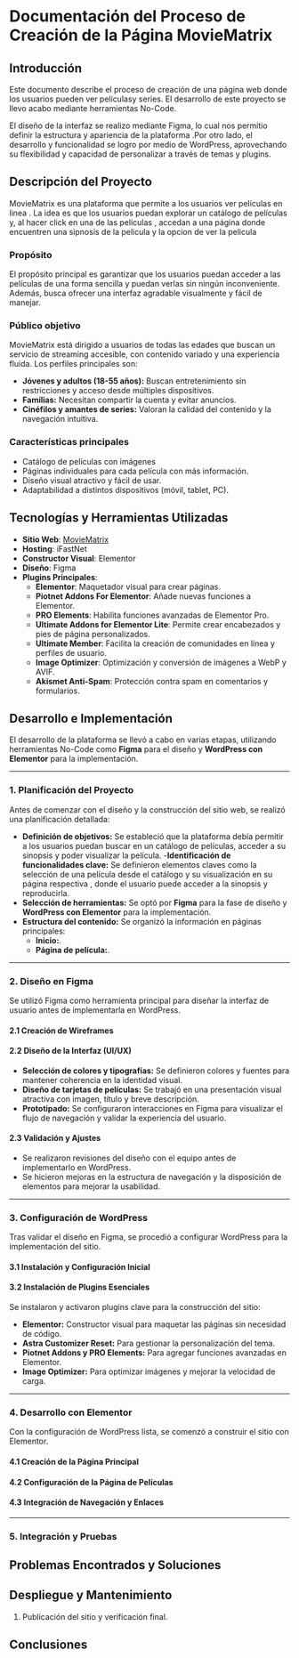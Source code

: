 # Documentación del Proceso de Creación de la Página MovieMatrix 

##  Introducción
Este documento describe el proceso de creación de una página web donde los usuarios pueden ver películasy series. El desarrollo de este proyecto se llevo acabo mediante  herramientas No-Code.

El diseño de la interfaz se realizo mediante Figma, lo cual nos permitio definir la estructura y apariencia de la plataforma .Por otro lado, el desarrollo y funcionalidad se logro por medio de WordPress, 
aprovechando su flexibilidad y capacidad de personalizar a través de temas y plugins.

## Descripción del Proyecto
MovieMatrix es una plataforma que permite a los usuarios ver películas en linea . La idea es que los usuarios puedan explorar un catálogo de películas y, al hacer click  en una de las peliculas , 
accedan a una página donde encuentren una sipnosis de la pelicula y la opcion de ver la pelicula 


###  Propósito
El propósito principal es garantizar que los usuarios puedan acceder a las películas de una forma sencilla y puedan verlas sin ningún inconveniente. 
Además, busca ofrecer una interfaz agradable visualmente y fácil de manejar.

### Público objetivo
MovieMatrix está dirigido a usuarios de todas las edades que buscan un servicio de streaming accesible, con contenido variado y una experiencia fluida. Los perfiles principales son:

- **Jóvenes y adultos (18-55 años):** Buscan entretenimiento sin restricciones y acceso desde múltiples dispositivos.
- **Familias:** Necesitan compartir la cuenta y evitar anuncios.
- **Cinéfilos y amantes de series:** Valoran la calidad del contenido y la navegación intuitiva.

### Características principales
-  Catálogo de películas con imágenes 
-  Páginas individuales para cada película con más información.
- Diseño visual atractivo y fácil de usar.
- Adaptabilidad a distintos dispositivos (móvil, tablet, PC).




##  Tecnologías y Herramientas Utilizadas  
- **Sitio Web**: [MovieMatrix](http://moviematrix.kesug.com/)  
- **Hosting**: iFastNet   
- **Constructor Visual**: Elementor
- **Diseño**: Figma
- **Plugins Principales**:  
  - **Elementor**: Maquetador visual para crear páginas.  
  - **Piotnet Addons For Elementor**: Añade nuevas funciones a Elementor.  
  - **PRO Elements**: Habilita funciones avanzadas de Elementor Pro.  
  - **Ultimate Addons for Elementor Lite**: Permite crear encabezados y pies de página personalizados.  
  - **Ultimate Member**: Facilita la creación de comunidades en línea y perfiles de usuario.  
  - **Image Optimizer**: Optimización y conversión de imágenes a WebP y AVIF.  
  - **Akismet Anti-Spam**: Protección contra spam en comentarios y formularios.  


##  Desarrollo e Implementación

El desarrollo de la plataforma se llevó a cabo en varias etapas, utilizando herramientas No-Code como **Figma** para el diseño y **WordPress con Elementor** para la implementación.

---

### **1. Planificación del Proyecto**
Antes de comenzar con el diseño y la construcción del sitio web, se realizó una planificación detallada:

- **Definición de objetivos:** Se estableció que la plataforma debía permitir a los usuarios puedan buscar en un catálogo de películas, acceder a su sinopsis y poder visualizar la película.
-**Identificación de funcionalidades clave:** Se definieron elementos claves como la selección de una película desde el catálogo y su visualización en su página respectiva , donde el usuario puede acceder a la sinopsis y reproducirla.
- **Selección de herramientas:** Se optó por **Figma** para la fase de diseño y **WordPress con Elementor** para la implementación.
- **Estructura del contenido:** Se organizó la información en páginas principales:
  - **Inicio:**.
  - **Página de película:**.
 
---

### **2. Diseño en Figma**
 Se utilizó Figma como herramienta principal para diseñar la interfaz de usuario antes de implementarla en WordPress.

#### **2.1 Creación de Wireframes**

#### **2.2 Diseño de la Interfaz (UI/UX)**
- **Selección de colores y tipografías:** Se definieron colores y fuentes para mantener coherencia en la identidad visual.
- **Diseño de tarjetas de películas:** Se trabajó en una presentación visual atractiva con imagen, título y breve descripción.
- **Prototipado:** Se configuraron interacciones en Figma para visualizar el flujo de navegación y validar la experiencia del usuario.

#### **2.3 Validación y Ajustes**
- Se realizaron revisiones del diseño con el equipo antes de implementarlo en WordPress.
- Se hicieron mejoras en la estructura de navegación y la disposición de elementos para mejorar la usabilidad.

---

### **3. Configuración de WordPress**
Tras validar el diseño en Figma, se procedió a configurar WordPress para la implementación del sitio.

#### **3.1 Instalación y Configuración Inicial**


#### **3.2 Instalación de Plugins Esenciales**
Se instalaron y activaron plugins clave para la construcción del sitio:
- **Elementor:** Constructor visual para maquetar las páginas sin necesidad de código.
- **Astra Customizer Reset:** Para gestionar la personalización del tema.
- **Piotnet Addons y PRO Elements:** Para agregar funciones avanzadas en Elementor.
- **Image Optimizer:** Para optimizar imágenes y mejorar la velocidad de carga.

---

### **4. Desarrollo con Elementor**
Con la configuración de WordPress lista, se comenzó a construir el sitio con Elementor.

#### **4.1 Creación de la Página Principal**

#### **4.2 Configuración de la Página de Películas**


#### **4.3 Integración de Navegación y Enlaces**


---

### **5. Integración y Pruebas**



##  Problemas Encontrados y Soluciones


##  Despliegue y Mantenimiento
1. Publicación del sitio y verificación final.


## Conclusiones

